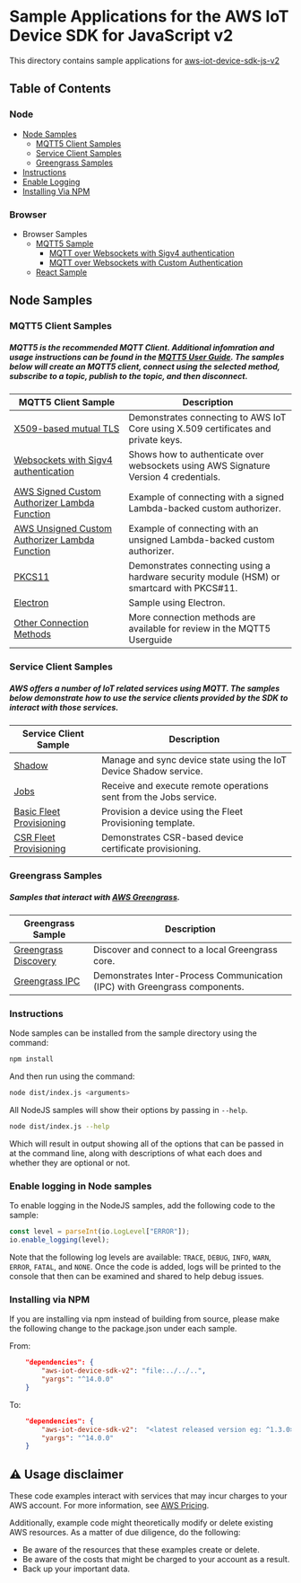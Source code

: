 # Sample Applications for the AWS IoT Device SDK for JavaScript v2
This directory contains sample applications for [aws-iot-device-sdk-js-v2](../README.md)

## Table of Contents
### Node
* [Node Samples](#node-samples)
    * [MQTT5 Client Samples](#mqtt5-client-samples)
    * [Service Client Samples](#service-client-samples)
    * [Greengrass Samples](#greengrass-samples)
* [Instructions](#instructions)
* [Enable Logging](#enable-logging-in-node-samples)
* [Installing Via NPM](#installing-via-npm)

### Browser
* Browser Samples
    * [MQTT5 Sample](./browser/pub_sub_mqtt5/README.md)
        * [MQTT over Websockets with Sigv4 authentication](./browser/pub_sub_mqtt5/README.md#mqtt-over-websockets-with-sigv4-authentication)
        * [MQTT over Websockets with Custom Authentication](./browser/pub_sub_mqtt5/README.md#mqtt-over-websockets-with-custom-authentication)
    * [React Sample](./browser/react_sample/README.md)

## Node Samples
### MQTT5 Client Samples
##### MQTT5 is the recommended MQTT Client. Additional infomration and usage instructions can be found in the [MQTT5 User Guide](https://github.com/awslabs/aws-crt-nodejs/blob/main/MQTT5-UserGuide.md). The samples below will create an MQTT5 client, connect using the selected method, subscribe to a topic, publish to the topic, and then disconnect.
| MQTT5 Client Sample | Description |
|--------|-------------|
| [X509-based mutual TLS](./node/mqtt/mqtt5_x509/README.md) | Demonstrates connecting to AWS IoT Core using X.509 certificates and private keys.
| [Websockets with Sigv4 authentication](./node/mqtt/mqtt5_aws_websocket/README.md) | Shows how to authenticate over websockets using AWS Signature Version 4 credentials. |
| [AWS Signed Custom Authorizer Lambda Function](./node/mqtt/mqtt5_custom_auth_signed/README.md) | Example of connecting with a signed Lambda-backed custom authorizer.
| [AWS Unsigned Custom Authorizer Lambda Function](./node/mqtt/mqtt5_custom_auth_unsigned/) | Example of connecting with an unsigned Lambda-backed custom authorizer.
| [PKCS11](./node/mqtt/mqtt5_pkcs11/README.md) | Demonstrates connecting using a hardware security module (HSM) or smartcard with PKCS#11. |
| [Electron](./node/pub_sub_electron_node/README.md) | Sample using Electron.
| [Other Connection Methods](https://github.com/awslabs/aws-crt-nodejs/blob/main/MQTT5-UserGuide.md) | More connection methods are available for review in the MQTT5 Userguide


### Service Client Samples
##### AWS offers a number of IoT related services using MQTT. The samples below demonstrate how to use the service clients provided by the SDK to interact with those services.
| Service Client Sample | Description |
|--------|-------------|
| [Shadow](./node/service_clients/shadow/README.md) | Manage and sync device state using the IoT Device Shadow service. |
| [Jobs](./node/service_clients/jobs/README.md) | Receive and execute remote operations sent from the Jobs service. |
| [Basic Fleet Provisioning](./node/service_clients/fleet_provisioning/basic/README.md) | Provision a device using the Fleet Provisioning template. |
| [CSR Fleet Provisioning](./node/service_clients/fleet_provisioning/csr/README.md) | Demonstrates CSR-based device certificate provisioning. |

### Greengrass Samples
##### Samples that interact with [AWS Greengrass](https://aws.amazon.com/greengrass/).
| Greengrass Sample | Description |
|--------|-------------|
| [Greengrass Discovery](./node/greengrass/basic_discovery/README.md) | Discover and connect to a local Greengrass core. |
| [Greengrass IPC](./node/greengrass/gg_ipc/README.md) | Demonstrates Inter-Process Communication (IPC) with Greengrass components. |

### Instructions 
Node samples can be installed from the sample directory using the command:
```sh
npm install
```
And then run using the command:
```sh
node dist/index.js <arguments>
```

All NodeJS samples will show their options by passing in `--help`.
``` sh
node dist/index.js --help
```
Which will result in output showing all of the options that can be passed in at the command line, along with descriptions of what each does and whether they are optional or not.

### Enable logging in Node samples

To enable logging in the NodeJS samples, add the following code to the sample:

``` js
const level = parseInt(io.LogLevel["ERROR"]);
io.enable_logging(level);
```

Note that the following log levels are available: `TRACE`, `DEBUG`, `INFO`, `WARN`, `ERROR`, `FATAL`, and `NONE`. Once the code is added, logs will be printed to the console that then can be examined and shared to help debug issues.

### Installing via NPM

If you are installing via npm instead of building from source, please make the following change to the package.json under each sample.

From:
``` json
    "dependencies": {
        "aws-iot-device-sdk-v2": "file:../../..",
        "yargs": "^14.0.0"
    }
```
To:
``` json
    "dependencies": {
        "aws-iot-device-sdk-v2":  "<latest released version eg: ^1.3.0>",
        "yargs": "^14.0.0"
    }
```

## ⚠️ Usage disclaimer

These code examples interact with services that may incur charges to your AWS account. For more information, see [AWS Pricing](https://aws.amazon.com/pricing/).

Additionally, example code might theoretically modify or delete existing AWS resources. As a matter of due diligence, do the following:

- Be aware of the resources that these examples create or delete.
- Be aware of the costs that might be charged to your account as a result.
- Back up your important data.